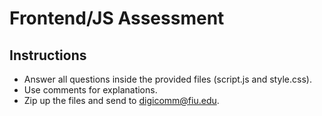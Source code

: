 # Frontend/JS Assessment

## Instructions
- Answer all questions inside the provided files (script.js and style.css).
- Use comments for explanations.
- Zip up the files and send to digicomm@fiu.edu.